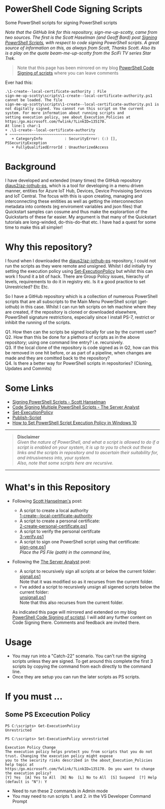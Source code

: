 # PowerShell Code Signing Scripts
Some PowerShell scripts for signing PowerShell scripts  

_Note that the GitHub link for this repository, sign-me-up-scotty, came from two sources. The first is the Scott Haselman (and Geoff Bard) post [Signing PowerShell Scripts](https://www.hanselman.com/blog/SigningPowerShellScripts.aspx), with respect to code signing PowerShell scripts. A great source of information on this, as always from Scott, Thanks Scott. Also its is a play on the quote beam-me-up-scotty from the SciFi TV series Star Trek._  

> Note that this page has been mirrored on my blog [PowerShell Code Signing of scripts](https://davidjones.sportronics.com.au/coding/signing-a-ps_powershell.html) where you can leave comments

Ever had this:

 ```
 .\1-create--local-certificate-authority : File  
sign-me-up-scotty\scripts\1-create--local-certificate-authority.ps1  
cannot be loaded. The file  
sign-me-up-scotty\scripts\1-create--local-certificate-authority.ps1 is  
not digitally signed. You cannot run this script on the current system. For more information about running scripts and  
setting execution policy, see about_Execution_Policies at https:/go.microsoft.com/fwlink/?LinkID=135170.  
At line:1 char:1  
+ .\1-create--local-certificate-authority  
+ ~~~~~~~~~~~~~~~~~~~~~~~~~~~~~~~~~~~~~~~  
    + CategoryInfo          : SecurityError: (:) [], PSSecurityException  
    + FullyQualifiedErrorId : UnauthorizedAccess  
 ```


# Background
I have developed and extended (many times) the GitHub repository [djaus2/az-iothub-ps](https://github.com/az-iothub-ps), 
which is a tool for developing in a menu driven manner, entities for Azure IoT Hub, Devices, Device Provisioing Services and IoT Central. 
The focus with this is upon creating, managing and interconnecting these enitities as well as getting the interconnection metadata into 
contexts (eg enviroment variables and json files) that Quickstart samples can cosume and thus make the explorartion of the Quickstarts
of these far easier. My argument is that many of the Quickstart tutorials are long-winded, do-this-do-that etc. 
I have had a quest for some time to make this all simpler!

# Why this repository?
I found when I downloaded the [djaus2/az-iothub-ps](https://github.com/az-iothub-ps) repository, I could not run the scripts as they were 
remote and unsigned. Whilst I did initially try setting the execution policy using
[Set-ExecutionPolicy](https://docs.microsoft.com/en-us/powershell/module/microsoft.powershell.security/set-executionpolicy?view=powershell-7)
 but whilst this can work I found it a bit of hack. There are Group Policy issues, hierachy of levels, requirements to do it in registry etc. 
 Is it a good practice to set Unrestricted? Etc Etc.
 
 So I have a GitHub repository which is a collection of numerous PowerShell scripts that are all subscripts to 
 the Main Menu PowerShell script (get-iothub) in this case. Whilst I can run teh scripts on teh machine where they are created, 
 if the repository is cloned or downloaded elsewhere, PowerShell signature restrictions, especially since I install PS-7, restrict or inhibit 
 the running of the scripts.
 
 Q1. How then can the scripts be signed locally for use by the current user?  
 Q2. How than this be done for a plethora of scripts as in the above repository; using one command line entry? i.e. recursively.  
 Q3. If the local clone of the repository is code signed as in Q2, how can this be removed in one hit before, or as part of a pipeline, 
 when changes are made and they are comitted back to the repository?  
 Q4. Is there a better way for PowerShell scripts in repositories? (Cloning, Updates and Commits)  
 
 # Some Links
 - [Signing PowerShell Scripts - Scott Hanselman](https://www.hanselman.com/blog/SigningPowerShellScripts.aspx)
 - [Code Signing Multiple PowerShell Scripts - The Server Analyst](https://serveranalyst.wordpress.com/2011/11/12/code-signing-multiple-powershell-scripts/)
- [Set-ExecutionPolicy](https://docs.microsoft.com/en-us/powershell/module/microsoft.powershell.security/set-executionpolicy?view=powershell-7)
- [Publish-Script](https://docs.microsoft.com/en-us/powershell/module/PowershellGet/Publish-Script?view=powershell-5.1)
- [How to Set PowerShell Script Execution Policy in Windows 10](https://www.tenforums.com/tutorials/54585-change-powershell-script-execution-policy-windows-10-a.html)

<hr>

> <b>Disclaimer</b>  
<i>Given the nature of PowerShell, and what a script is allowed to do if a script is enabled on your system, it is up to you to check out these links and the scripts in repository and to ascertain their suitability for, and intrusiveness into, your system.  
 Also, note that some scripts here are recursive.</i>

<hr>

# What's in this Repository
- Following [Scott Hanselman's](https://www.hanselman.com/blog/SigningPowerShellScripts.aspx) post:
  - A script to create a local authority  
  [1-create--local-certificate-authority](https://github.com/djaus2/sign-me-up-scotty/blob/master/scripts/1-create--local-certificate-authority.ps1)
  - A script to create a personal certificate:  
  [2-create-personal-certificate.ps1](https://github.com/djaus2/sign-me-up-scotty/blob/master/scripts/2-create-personal-certificate.ps1)
  - A script to verify the personal certifcate  
  [3-verify.ps1](https://github.com/djaus2/sign-me-up-scotty/blob/master/scripts/3-Verify.ps1)
  - A script to sign one PowerShell script using that certificate:  
  [sign-one.ps1](https://github.com/djaus2/sign-me-up-scotty/blob/master/scripts/sign-one.ps1)  
  _Place the PS File (path) in the command line,_
- Following the [The Server Analyst](https://serveranalyst.wordpress.com/2011/11/12/code-signing-multiple-powershell-scripts) post:
  - A script to recursively sign all scripts at or below the current folder:  
  [signall.ps1](https://github.com/djaus2/sign-me-up-scotty/blob/master/scripts/signall.ps1)  
  Note that it was modified so as it recurses from the current folder.
  - I've added a script to recursively unsign all sigened scripts below the current folder:  
  [unsignall.ps1](https://github.com/djaus2/sign-me-up-scotty/blob/master/scripts/unsignall.ps1)  
  Note that this also recurses from the current folder.
  
  As indicated this page will mirrored and extended on my blog [PowerShell Code Signing of scriptsl](https://davidjones.sportronics.com.au/coding/signing-a-ps_powershell.html). I will add any further content on Code Signing there. Comments and feedback are invited there.

# Usage
- You may run into a "Catch-22" scenario. You can't run the signing scripts unless they are signed. To get around this complete the first 3 scripts by copying the command from each directly to the command line.
- Once they are setup you can run the later scripts as PS scripts.

# If you must ...
## Some PS Excecution Policy
```
PS C:\scripts> Get-ExecutionPolicy
Unrestricted

PS C:\scripts> Set-ExecutionPolicy unrestricted

Execution Policy Change
The execution policy helps protect you from scripts that you do not trust. Changing the execution policy might expose
you to the security risks described in the about_Execution_Policies help topic at
https:/go.microsoft.com/fwlink/?LinkID=135170. Do you want to change the execution policy?
[Y] Yes  [A] Yes to All  [N] No  [L] No to All  [S] Suspend  [?] Help (default is "N"): Y
```
- Need to run these 2 commands in Admin mode
- You may need to run scripts 1. and 2. in the VS Developer Command Prompt

